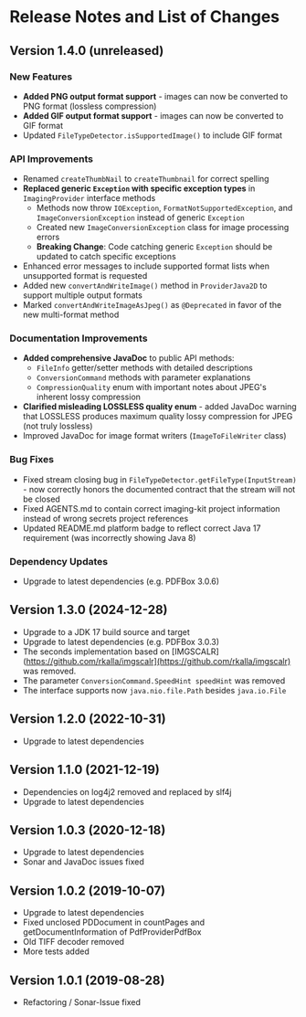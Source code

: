 # Release Notes and List of Changes

## Version 1.4.0 (unreleased)

### New Features
-  **Added PNG output format support** - images can now be converted to PNG format (lossless compression)
-  **Added GIF output format support** - images can now be converted to GIF format
-  Updated `FileTypeDetector.isSupportedImage()` to include GIF format

### API Improvements
- Renamed `createThumbNail` to `createThumbnail` for correct spelling
-  **Replaced generic `Exception` with specific exception types** in `ImagingProvider` interface methods
   - Methods now throw `IOException`, `FormatNotSupportedException`, and `ImageConversionException` instead of generic `Exception`
   - Created new `ImageConversionException` class for image processing errors
   - **Breaking Change**: Code catching generic `Exception` should be updated to catch specific exceptions
-  Enhanced error messages to include supported format lists when unsupported format is requested
-  Added new `convertAndWriteImage()` method in `ProviderJava2D` to support multiple output formats
-  Marked `convertAndWriteImageAsJpeg()` as `@Deprecated` in favor of the new multi-format method

### Documentation Improvements
-  **Added comprehensive JavaDoc** to public API methods:
   - `FileInfo` getter/setter methods with detailed descriptions
   - `ConversionCommand` methods with parameter explanations
   - `CompressionQuality` enum with important notes about JPEG's inherent lossy compression
-  **Clarified misleading LOSSLESS quality enum** - added JavaDoc warning that LOSSLESS produces maximum quality lossy compression for JPEG (not truly lossless)
-  Improved JavaDoc for image format writers (`ImageToFileWriter` class)

### Bug Fixes
-  Fixed stream closing bug in `FileTypeDetector.getFileType(InputStream)` - now correctly honors the documented contract that the stream will not be closed
-  Fixed AGENTS.md to contain correct imaging-kit project information instead of wrong secrets project references
-  Updated README.md platform badge to reflect correct Java 17 requirement (was incorrectly showing Java 8)

### Dependency Updates
-  Upgrade to latest dependencies (e.g. PDFBox 3.0.6)

## Version  1.3.0 (2024-12-28)
-  Upgrade to a JDK 17 build source and target
-  Upgrade to latest dependencies (e.g. PDFBox 3.0.3)
-  The seconds implementation based on [IMGSCALR](https://github.com/rkalla/imgscalr](https://github.com/rkalla/imgscalr) was removed.
-  The parameter `ConversionCommand.SpeedHint speedHint` was removed
-  The interface supports now `java.nio.file.Path` besides `java.io.File`

## Version 1.2.0 (2022-10-31)
-  Upgrade to latest dependencies

## Version 1.1.0 (2021-12-19)
-  Dependencies on log4j2 removed and replaced by slf4j
-  Upgrade to latest dependencies

## Version 1.0.3 (2020-12-18)
-  Upgrade to latest dependencies
-  Sonar and JavaDoc issues fixed

## Version 1.0.2 (2019-10-07)
-  Upgrade to latest dependencies
-  Fixed unclosed PDDocument in countPages and getDocumentInformation of PdfProviderPdfBox
-  Old TIFF decoder removed
-  More tests added

## Version 1.0.1 (2019-08-28)
-  Refactoring / Sonar-Issue fixed